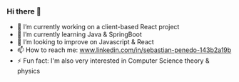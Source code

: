 ### Hi there 👋

- 🔭 I’m currently working on a client-based React project
- 🌱 I’m currently learning Java & SpringBoot
- 👯 I’m looking to improve on Javascript & React
- 📫 How to reach me: www.linkedin.com/in/sebastian-penedo-143b2a19b
- ⚡ Fun fact: I'm also very interested in Computer Science theory & physics
